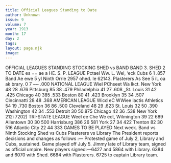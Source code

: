 ```yaml
---
title: Official Leagues Standing to Date
author: Unknown
issue: 9
volume: 7
year: 1913
month: 17
day: 2
tags:
layout: page.njk
image:
---
```

OFFICIAL LEAGUES STANDING STOCKING SHED vs BAND BAND 3. SHED 2 TO DATE es == ae a HE. S. P. LEAGUE Pctael Ww. L. Wel, ‘eck Cubs 6 1 .857 Band Ae ewe 5 yl Ninth Orrle 2957 ohed. Ie 62143. Plasterers As See 5 iL oa ak brary. 0 7 ~~ .000 NATIONAL LEAGUE Wiel PChseet Wa lkct. New York 48 28 .676 Pittsburg 85 38 .479 Philadelphia 41 27 .608 _St. Louis 31 42 .425 Chicago 40 385 .533 Boston 80 41 .423 Brooklyn 35 34 .507 Cincinnatti 28 48 .368 AMERICAN LEAGUE Wicd eC WWiee lactis Athletics 54 19 .730 Boston 36 86 .500 Cleveland 48 29 .623 St. Louis 32 50 .390 Washington 42 34 .553 Detroit 30 50.875 Chicago 42 36 .538 New York 212i 7202) TRI-STATE LEAGUE Weel ee Che We ect, Wilmington 39 22 689 Allentown 30 30 500 Harrisburg 386 26 581 York 27 34 422 Trenton 82 30 516 Atlantic City 22 44 333 GAMES TO BE PLAYED Next week.  Band vs Ninth Stocking Shed vs Cubs Plasterers vs Library       The President reports decisions and changes as follows :— Protested game of July 2, Library and Cubs, sustained. Game played off July 5. Jimmy late of Library team, signed as official umpire. New players signed:—6427 and 5864 with Library. 6384 and 6070 with Shed. 6684 with Plasterers. 6725 to captain Library team. 

